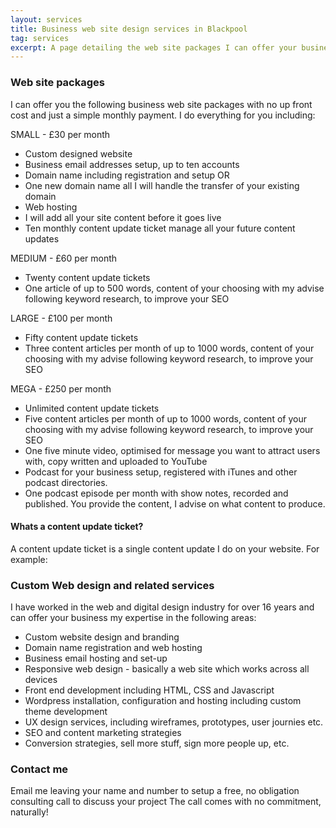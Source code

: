```yaml
---
layout: services
title: Business web site design services in Blackpool
tag: services 
excerpt: A page detailing the web site packages I can offer your business. 
---    
```


### Web site packages

I can offer you the following business web site packages with no up front cost and just a simple monthly payment.  I do everything for you including:

SMALL - £30 per month
* Custom designed website 
* Business email addresses setup, up to ten accounts
* Domain name including registration and setup OR
* One new domain name all I will handle the transfer of your existing domain 
* Web hosting
* I will add all your site content before it goes live 
* Ten monthly content update ticket manage all your future content updates

MEDIUM - £60 per month
* Twenty content update tickets 
* One article of up to 500 words, content of your choosing with my advise following keyword research, to improve your SEO

LARGE - £100 per month
* Fifty content update tickets
* Three content articles per month of up to 1000 words, content of your choosing with my advise following keyword research, to improve your SEO

MEGA - £250 per month
* Unlimited content update tickets
* Five content articles per month of up to 1000 words, content of your choosing with my advise following keyword research, to improve your SEO
* One five minute video, optimised for message you want to attract users with, copy written and uploaded to YouTube
* Podcast for your business setup, registered with iTunes and other podcast directories.
* One podcast episode per month with show notes, recorded and published.  You provide the content, I advise on what content to produce. 

#### Whats a content update ticket?

A content update ticket is a single content update I do on your website.  For example:



### Custom Web design and related services

I have worked in the web and digital design industry for over 16 years and can offer your business my expertise in the following areas:

* Custom website design and branding
* Domain name registration and web hosting
* Business email hosting and set-up
* Responsive web design - basically a web site which works across all devices
* Front end development including HTML, CSS and Javascript
* Wordpress installation, configuration and hosting including custom theme development
* UX design services, including wireframes, prototypes, user journies etc. 
* SEO and content marketing strategies
* Conversion strategies, sell more stuff, sign more people up, etc. 

### Contact me

<a hred="mailto:john@johnaspinall.co.uk">Email me</a> leaving your name and number to setup a free, no obligation consulting call to discuss your project   The call comes with no commitment, naturally!



